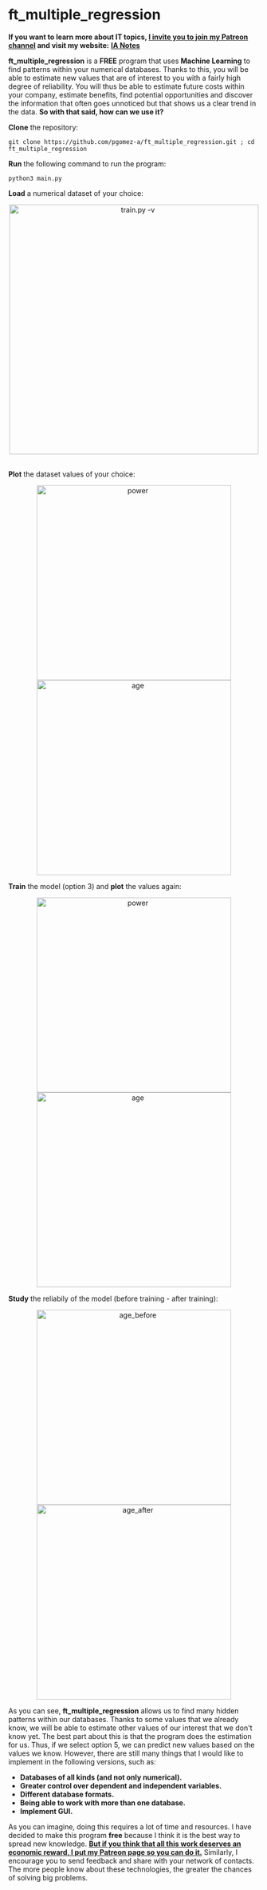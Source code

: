 # ft_multiple_regression

**If you want to learn more about IT topics, [I invite you to join my Patreon channel](https://www.patreon.com/pgomeza) and visit my website:** [**IA Notes**](https://ia-notes.com/)

**ft_multiple_regression** is a **FREE** program that uses **Machine Learning** to find patterns within your numerical databases. Thanks to this, you will be able to estimate new values that are of interest to you with a fairly high degree of reliability. You will thus be able to estimate future costs within your company, estimate benefits, find potential opportunities and discover the information that often goes unnoticed but that shows us a clear trend in the data. **So with that said, how can we use it?**

**Clone** the repository:

    git clone https://github.com/pgomez-a/ft_multiple_regression.git ; cd ft_multiple_regression
    
**Run** the following command to run the program:

    python3 main.py

**Load** a numerical dataset of your choice:

<div align="center">
<img width=500 alt="train.py -v" src="https://user-images.githubusercontent.com/74931024/173360214-0086cf89-6b71-412e-9cc3-74ac85ddba8a.gif">
</div>

<br>

**Plot** the dataset values of your choice:

<div align="center">
<img width="390" alt="power" src="https://user-images.githubusercontent.com/74931024/173361915-205ea21b-8bdf-4450-9d55-c55fca8bbef1.png">
<img width="390" alt="age" src="https://user-images.githubusercontent.com/74931024/173361875-e90b04f6-9fd4-4e9a-a2c5-f28f0f0ffb80.png">
</div>

**Train** the model (option 3) and **plot** the values again:

<div align="center">
<img width="390" alt="power" src="https://user-images.githubusercontent.com/74931024/173362766-f225b6c7-d35b-46c5-98f4-4230b9dfb86b.png">
<img width="390" alt="age" src="https://user-images.githubusercontent.com/74931024/173362828-382de2c8-f477-49e8-ae0c-28d4f3cfce15.png">
</div>

**Study** the reliabily of the model (before training - after training):

<div align="center">
<img width="390" alt="age_before" src="https://user-images.githubusercontent.com/74931024/173364450-f6c8cfdb-4627-49df-bebc-a03b3274d411.png">
<img width="390" alt="age_after" src="https://user-images.githubusercontent.com/74931024/173364521-28e0fab6-7255-4ce4-8873-77f5a92a1c2e.png">
</div>

As you can see, **ft_multiple_regression** allows us to find many hidden patterns within our databases. Thanks to some values that we already know, we will be able to estimate other values of our interest that we don't know yet. The best part about this is that the program does the estimation for us. Thus, if we select option 5, we can predict new values based on the values we know. However, there are still many things that I would like to implement in the following versions, such as:
- **Databases of all kinds (and not only numerical).**
- **Greater control over dependent and independent variables.**
- **Different database formats.**
- **Being able to work with more than one database.**
- **Implement GUI.**

As you can imagine, doing this requires a lot of time and resources. I have decided to make this program **free** because I think it is the best way to spread new knowledge. **[But if you think that all this work deserves an economic reward, I put my Patreon page so you can do it.](https://www.patreon.com/pgomeza?fan_landing=true)** Similarly, I encourage you to send feedback and share with your network of contacts. The more people know about these technologies, the greater the chances of solving big problems.
